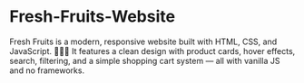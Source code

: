 # Fresh-Fruits-Website
Fresh Fruits is a modern, responsive website built with HTML, CSS, and JavaScript. 🍎🍇🥭 It features a clean design with product cards, hover effects, search, filtering, and a simple shopping cart system — all with vanilla JS and no frameworks.
